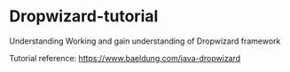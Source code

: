 # Dropwizard-tutorial
Understanding Working and gain understanding of Dropwizard framework

Tutorial reference: https://www.baeldung.com/java-dropwizard